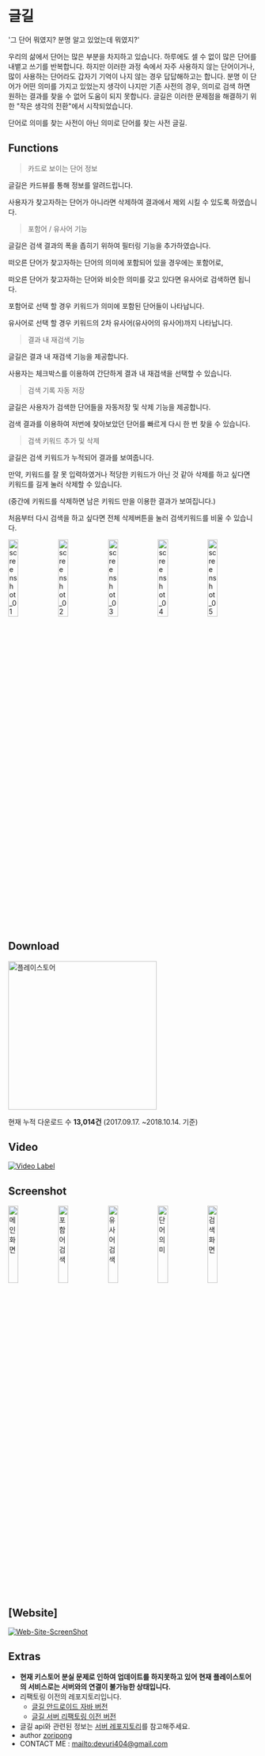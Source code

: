 # 글길
'그 단어 뭐였지? 분명 알고 있었는데 뭐였지?'

우리의 삶에서 단어는 많은 부분을 차지하고 있습니다. 하루에도 셀 수 없이 많은 단어를 내뱉고 쓰기를 반복합니다. 하지만 이러한 과정 속에서 자주 사용하지 않는 단어이거나, 많이 사용하는 단어라도 갑자기 기억이 나지 않는 경우 답답해하고는 합니다. 분명 이 단어가 어떤 의미를 가지고 있었는지 생각이 나지만 기존 사전의 경우, 의미로 검색 하면 원하는 결과를 찾을 수 없어 도움이 되지 못합니다.
글길은 이러한 문제점을 해결하기 위한 "작은 생각의 전환"에서 시작되었습니다.

단어로 의미를 찾는 사전이 아닌 의미로 단어를 찾는 사전 글길.

## Functions

> 카드로 보이는 단어 정보

글길은 카드뷰를 통해 정보를 알려드립니다.

사용자가 찾고자하는 단어가 아니라면 삭제하여 결과에서 제외 시킬 수 있도록 하였습니다.

> 포함어 / 유사어 기능

글길은 검색 결과의 폭을 좁히기 위하여 필터링 기능을 추가하였습니다.

떠오른 단어가 찾고자하는 단어의 의미에 포함되어 있을 경우에는 포함어로,

떠오른 단어가 찾고자하는 단어와 비슷한 의미를 갖고 있다면 유사어로 검색하면 됩니다.

포함어로 선택 할 경우 키워드가 의미에 포함된 단어들이 나타납니다.

유사어로 선택 할 경우 키워드의 2차 유사어(유사어의 유사어)까지 나타납니다.

> 결과 내 재검색 기능

글길은 결과 내 재검색 기능을 제공합니다.

사용자는 체크박스를 이용하여 간단하게 결과 내 재검색을 선택할 수 있습니다.

> 검색 기록 자동 저장

글길은 사용자가 검색한 단어들을 자동저장 및 삭제 기능을 제공합니다.

검색 결과를 이용하여 저번에 찾아보았던 단어를 빠르게 다시 한 번 찾을 수 있습니다.


> 검색 키워드 추가 및 삭제

글길은 검색 키워드가 누적되어 결과를 보여줍니다.

만약, 키워드를 잘 못 입력하였거나 적당한 키워드가 아닌 것 같아 삭제를 하고 싶다면 키워드를 길게 눌러 삭제할 수 있습니다.

(중간에 키워드를 삭제하면 남은 키워드 만을 이용한 결과가 보여집니다.)

처음부터 다시 검색을 하고 싶다면 전체 삭제버튼을 눌러 검색키워드를 비울 수 있습니다.


<img src="https://lh3.googleusercontent.com/puH2yZeBoBKSjBLIrXNdn9ps8xC2g3Nc20bQOMDWzaXVJ_lLfeTErBfUh1eqD337h8I=w1920-h969-rw" alt="screenshot_01" width="20%"/><img src="https://lh3.googleusercontent.com/xpE2dndOX-FCn3Cis7xi9R8eLeXBBnAXpTKXc73GcOtxS42sCh1G8sxGLIZ7NJqdjiM=w1920-h969-rw" alt="screenshot_02" width="20%"/><img src="https://lh3.googleusercontent.com/lyEva2h8rQhHH7lrgOJzE_vALOuBpQT9vxQQpm5Hec_Yx9uxM8KIPGBmWi5clmqca4M=w1920-h969-rw" alt="screenshot_03" width="20%"/><img src="https://lh3.googleusercontent.com/gH3nxleq314_pmuUk56JzPYMQz-EhhX4QKa5OuxrQEw_W6_qN600eYfhO-2fzwi5i53G=w1920-h969-rw" alt="screenshot_04" width="20%"/><img src="https://lh3.googleusercontent.com/S93RfhuDh-wYAfEWL5bvcBInH3ocbYSMoG7txtN4rMXTcdiGl6FntAQhqWVJcFFg1w=w1920-h969-rw" alt="screenshot_05" width="20%"/>



## Download
[<img src="https://play.google.com/intl/ko/badges/images/generic/ko_badge_web_generic.png" alt="플레이스토어" width="300px">](https://play.google.com/store/apps/details?id=com.five.high.emirim.geulgil)

현재 누적 다운로드 수 **13,014건**
(2017.09.17. ~2018.10.14. 기준)


## Video
[![Video Label](http://img.youtube.com/vi/VNo6H4rgHzM/0.jpg)](https://youtu.be/VNo6H4rgHzM?t=0s) 

## Screenshot

<img src="" alt="메인화면" width="20%"/><img src="" alt="포함어 검색" width="20%"/><img src="" alt="유사어 검색" width="20%"/><img src="" alt="단어의미" width="20%"/><img src="" alt="검색화면" width="20%"/>

## [Website]
[![Web-Site-ScreenShot](https://bit.ly/2OPLfl1)](https://geulgil-web.firebaseapp.com/)

## Extras
- **현재 키스토어 분실 문제로 인하여 업데이트를 하지못하고 있어 현재 플레이스토어의 서비스로는 서버와의 연결이 불가능한 상태입니다.**
- 리팩토링 이전의 레포지토리입니다.
  * [글길 안드로이드 자바 버전](https://github.com/zoripong/Geulgil)
  * [글길 서버 리팩토링 이전 버전](https://github.com/zoripong/Geulgil-api)
- 글길 api와 관련된 정보는 [서버 레포지토리](https://github.com/zoripong/geulgil-server)를 참고해주세요.
- author [zoripong](https://github.com/zoripong/)
- CONTACT ME : <mailto:devuri404@gmail.com>
